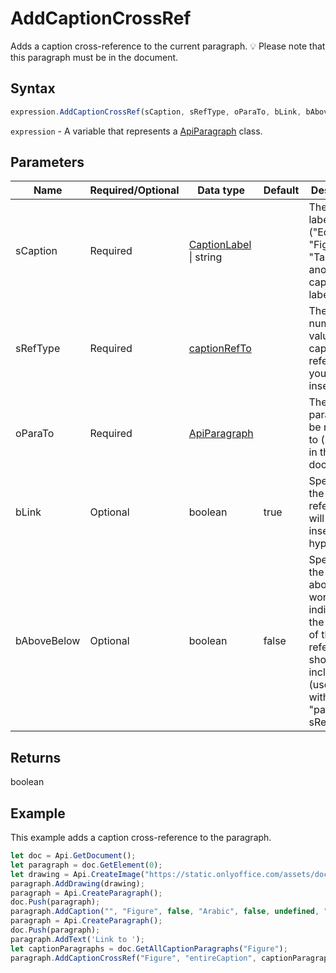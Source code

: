 # AddCaptionCrossRef

Adds a caption cross-reference to the current paragraph.
💡 Please note that this paragraph must be in the document.

## Syntax

```javascript
expression.AddCaptionCrossRef(sCaption, sRefType, oParaTo, bLink, bAboveBelow);
```

`expression` - A variable that represents a [ApiParagraph](../ApiParagraph.md) class.

## Parameters

| **Name** | **Required/Optional** | **Data type** | **Default** | **Description** |
| ------------- | ------------- | ------------- | ------------- | ------------- |
| sCaption | Required | [CaptionLabel](../../Enumeration/CaptionLabel.md) \| string |  | The caption label ("Equation", "Figure", "Table", or another caption label). |
| sRefType | Required | [captionRefTo](../../Enumeration/captionRefTo.md) |  | The text or numeric value of a caption reference you want to insert. |
| oParaTo | Required | [ApiParagraph](../../ApiParagraph/ApiParagraph.md) |  | The caption paragraph to be referred to (must be in the document). |
| bLink | Optional | boolean | true | Specifies if the reference will be inserted as a hyperlink. |
| bAboveBelow | Optional | boolean | false | Specifies if the above/below words indicating the position of the reference should be included (used only with the "pageNum" sRefType). |

## Returns

boolean

## Example

This example adds a caption cross-reference to the paragraph.

```javascript
let doc = Api.GetDocument();
let paragraph = doc.GetElement(0);
let drawing = Api.CreateImage("https://static.onlyoffice.com/assets/docs/samples/img/onlyoffice_logo.png", 60 * 36000, 35 * 36000);
paragraph.AddDrawing(drawing);
paragraph = Api.CreateParagraph();
doc.Push(paragraph);
paragraph.AddCaption("", "Figure", false, "Arabic", false, undefined, "hyphen");
paragraph = Api.CreateParagraph();
doc.Push(paragraph);
paragraph.AddText('Link to ');
let captionParagraphs = doc.GetAllCaptionParagraphs("Figure");
paragraph.AddCaptionCrossRef("Figure", "entireCaption", captionParagraphs[0], true, false);
```
